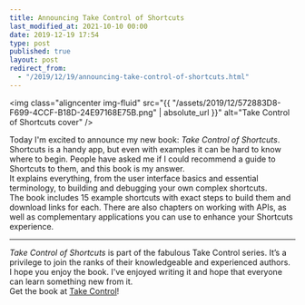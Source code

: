 ```yaml
---
title: Announcing Take Control of Shortcuts
last_modified_at: 2021-10-10 00:00
date: 2019-12-19 17:54
type: post
published: true
layout: post
redirect_from:
  - "/2019/12/19/announcing-take-control-of-shortcuts.html"
---
```

<img class="aligncenter img-fluid" src="{{ "/assets/2019/12/572883D8-F699-4CCF-B18D-24E97168E75B.png" | absolute_url }}" alt="Take Control of Shortcuts cover" />  

<!--more-->

Today I'm excited to announce my new book: _Take Control of Shortcuts_.  
Shortcuts is a handy app, but even with examples it can be hard to know where to begin. People have asked me if I could recommend a guide to Shortcuts to them, and this book is my answer.  
It explains everything, from the user interface basics and essential terminology, to building and debugging your own complex shortcuts.  
The book includes 15 example shortcuts with exact steps to build them and download links for each. There are also chapters on working with APIs, as well as complementary applications you can use to enhance your Shortcuts experience.  

---

_Take Control of Shortcuts_ is part of the fabulous Take Control series. It’s a privilege to join the ranks of their knowledgeable and experienced authors.  
I hope you enjoy the book. I've enjoyed writing it and hope that everyone can learn something new from it.  
Get the book at <a href="https://www.takecontrolbooks.com/shortcuts/">Take Control</a>!  
